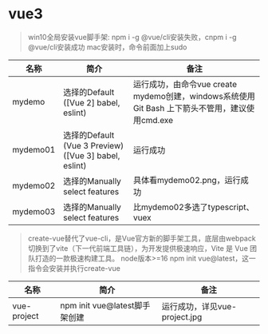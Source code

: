# vue3
> win10全局安装vue脚手架: npm i -g @vue/cli安装失败，cnpm i -g @vue/cli安装成功
> mac安装时，命令前面加上sudo

| 名称 | 简介 | 备注 |
| ---- | ---- | ---- |
| mydemo | 选择的Default ([Vue 2] babel, eslint) | 运行成功，由命令vue create mydemo创建，windows系统使用Git Bash 上下箭头不管用，建议使用cmd.exe | 
| mydemo01 | 选择的Default (Vue 3 Preview) ([Vue 3] babel, eslint) | 运行成功 | 
| mydemo02 | 选择的Manually select features | 具体看mydemo02.png，运行成功| 项目中的demo来源自[文章](https://segmentfault.com/a/1190000038236423?utm_source=tag-newest),还没完成！ | 
| mydemo03 | 选择的Manually select features | 比mydemo02多选了typescript、vuex | 运行成功 | 


> create-vue替代了vue-cli，是Vue官方新的脚手架工具，底层由webpack切换到了vite（下一代前端工具链），为开发提供极速响应，Vite 是 Vue 团队打造的一款极速构建工具。
> node版本>=16
> npm init vue@latest，这一指令会安装并执行create-vue

| 名称 | 简介 | 备注 |
| ---- | ---- | ---- |
| vue-project | npm init vue@latest脚手架创建 | 运行成功，详见vue-project.jpg | 